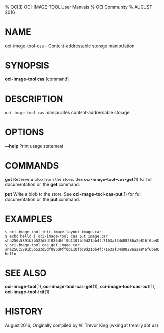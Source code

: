 % OCI(1) OCI-IMAGE-TOOL User Manuals
% OCI Community
% AUGUST 2016
# NAME
oci-image-tool-cas \- Content-addressable storage manipulation

# SYNOPSIS
**oci-image-tool cas** [command]

# DESCRIPTION
`oci-image-tool cas` manipulates content-addressable storage.

# OPTIONS
**--help**
  Print usage statement

# COMMANDS
**get**
  Retrieve a blob from the store.
  See **oci-image-tool-cas-get**(1) for full documentation on the **get** command.

**put**
  Write a blob to the store.
  See **oci-image-tool-cas-put**(1) for full documentation on the **put** command.

# EXAMPLES
```
$ oci-image-tool init image-layout image.tar
$ echo hello | oci-image-tool cas put image.tar
sha256:5891b5b522d5df086d0ff0b110fbd9d21bb4fc7163af34d08286a2e846f6be03
$ oci-image-tool cas get image.tar sha256:5891b5b522d5df086d0ff0b110fbd9d21bb4fc7163af34d08286a2e846f6be03
hello
```

# SEE ALSO
**oci-image-tool**(1), **oci-image-tool-cas-get**(1), **oci-image-tool-cas-put**(1), **oci-image-tool-init**(1)

# HISTORY
August 2016, Originally compiled by W. Trevor King (wking at tremily dot us)
